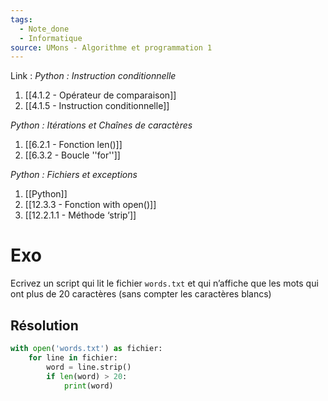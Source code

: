 ```yaml
---
tags:
  - Note_done
  - Informatique
source: UMons - Algorithme et programmation 1
---
```


Link :
_Python : Instruction conditionnelle_
1. [[4.1.2 - Opérateur de comparaison]]
1. [[4.1.5 - Instruction conditionnelle]]

_Python : Itérations et Chaînes de caractères_
1. [[6.2.1 - Fonction len()]]
1. [[6.3.2 - Boucle ''for'']]

_Python : Fichiers et exceptions_
1. [[Python]]
2. [[12.3.3 - Fonction with open()]]
1. [[12.2.1.1 - Méthode ‘strip’]]

# Exo
Ecrivez un script qui lit le fichier `words.txt` et qui n’affiche que les mots qui ont plus de 20 caractères (sans compter les caractères blancs)

## Résolution
```python
with open('words.txt') as fichier: 
	for line in fichier: 
		word = line.strip() 
		if len(word) > 20: 
			print(word)
```
